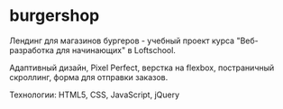 # burgershop
Лендинг для магазинов бургеров - учебный проект курса "Веб-разработка для начинающих" в Loftschool.

Адаптивный дизайн, Pixel Perfect, верстка на flexbox, постраничный скроллинг, форма для отправки заказов.

Технологии: HTML5, CSS, JavaScript, jQuery
